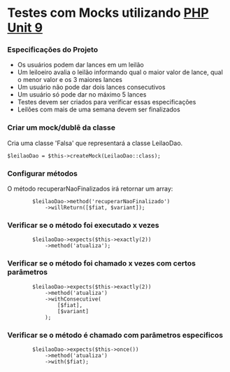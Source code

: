 # Testes com Mocks utilizando [PHP Unit 9](https://phpunit.de)

### Especificações do Projeto
- Os usuários podem dar lances em um leilão
- Um leiloeiro avalia o leilão informando qual o maior valor de lance, qual o menor valor e os 3 maiores lances
- Um usuário não pode dar dois lances consecutivos
- Um usuário só pode dar no máximo 5 lances
- Testes devem ser criados para verificar essas especificações
- Leilões com mais de uma semana devem ser finalizados 

### Criar um mock/dublê da classe

Cria uma classe 'Falsa' que representará a classe LeilaoDao. 
```
$leilaoDao = $this->createMock(LeilaoDao::class);
```

### Configurar métodos
O método recuperarNaoFinalizados irá retornar um array:
```
        $leilaoDao->method('recuperarNaoFinalizado')
            ->willReturn([$fiat, $variant]);
```

### Verificar se o método foi executado x vezes
```
        $leilaoDao->expects($this->exactly(2))
            ->method('atualiza');
```

### Verificar se o método foi chamado x vezes com certos parâmetros
```
        $leilaoDao->expects($this->exactly(2))
            ->method('atualiza')
            ->withConsecutive(
                [$fiat],
                [$variant]
            );
```

### Verificar se o método é chamado com parâmetros especificos
```
        $leilaoDao->expects($this->once())
            ->method('atualiza')
            ->with($fiat);
 ```
 
 
